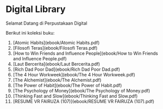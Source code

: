# Digital Library

Selamat Datang di Perpustakaan Digital  

Berikut ini koleksi buku:

1. [Atomic Habits](ebook/Atomic Habits.pdf)  
2. [Filosofi Teras](ebook/Filosofi Teras.pdf)  
3. [How to Win Friends and Influence People](ebook/How to Win Friends and Influence People.pdf)  
4. [Laut Bercerita](ebook/Laut Bercerita.pdf)  
5. [Rich Dad Poor Dad](ebook/Rich Dad Poor Dad.pdf)  
6. [The 4 Hour Workweek](ebook/The 4 Hour Workweek.pdf)  
7. [The Alchemist](ebook/The Alchemist.pdf)  
8. [The Power of Habit](ebook/The Power of Habit.pdf)  
9. [The Psychology of Money](ebook/The Psychology of Money.pdf)  
10. [Thinking Fast and Slow](ebook/Thinking Fast and Slow.pdf)  
11. [RESUME VR FAIRUZA (107)](ebook/RESUME VR FAIRUZA (107).pdf)  
